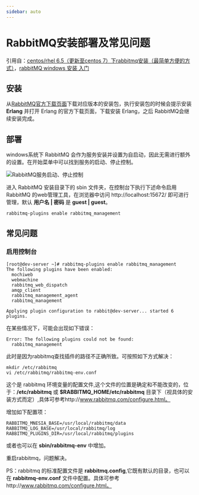 ```yaml
---
sidebar: auto
---
```

# RabbitMQ安装部署及常见问题

引用自：[centos/rhel 6.5（更新至centos 7）下rabbitmq安装（最简单方便的方式）](http://www.cnblogs.com/zhjh256/p/5922562.html)，[rabbitMQ windows 安装 入门](http://www.cnblogs.com/junrong624/p/4121656.html)

<!--more-->

## 安装

从[RabbitMQ官方下载页面](https://www.rabbitmq.com/download.html)下载对应版本的安装包，执行安装包的时候会提示安装 **Erlang** 并打开 Erlang 的官方下载页面，下载安装 Erlang，之后 RabbitMQ会继续安装完成。

## 部署

windows系统下 RabbitMQ 会作为服务安装并设置为自启动，因此无需进行额外的设置。在开始菜单中可以找到服务的启动、停止控制。

![RabbitMQ服务启动、停止控制](http://img.blog.csdn.net/20131227171128312?watermark/2/text/aHR0cDovL2Jsb2cuY3Nkbi5uZXQvQV9famF2YV9fX0E=/font/5a6L5L2T/fontsize/400/fill/I0JBQkFCMA==/dissolve/70/gravity/SouthEast)

进入 RabbitMQ 安装目录下的 sbin 文件夹，在控制台下执行下述命令启用 RabbitMQ 的web管理工具，在浏览器中访问 http://localhost:15672/ 即可进行管理，默认 **用户名 | 密码** 是 **guest | guest**。

```
rabbitmq-plugins enable rabbitmq_management
```

## 常见问题

### 启用控制台

```
[root@dev-server ~]# rabbitmq-plugins enable rabbitmq_management
The following plugins have been enabled:
  mochiweb
  webmachine
  rabbitmq_web_dispatch
  amqp_client
  rabbitmq_management_agent
  rabbitmq_management

Applying plugin configuration to rabbit@dev-server... started 6 plugins.
```

在某些情况下，可能会出现如下错误：

```
Error: The following plugins could not be found:
  rabbitmq_management
```

此时是因为rabbitmq查找插件的路径不正确所致。可按照如下方式解决：

```
mkdir /etc/rabbitmq
vi /etc/rabbitmq/rabbitmq-env.conf 
```

这个是 rabbitmq 环境变量的配置文件,这个文件的位置是确定和不能改变的，位于：**/etc/rabbitmq** 或 **$RABBITMQ_HOME/etc/rabbitmq** 目录下（视具体的安装方式而定）,具体可参考http://www.rabbitmq.com/configure.html。

增加如下配置项：
```
RABBITMQ_MNESIA_BASE=/usr/local/rabbitmq/data
RABBITMQ_LOG_BASE=/usr/local/rabbitmq/log
RABBITMQ_PLUGINS_DIR=/usr/local/rabbitmq/plugins
```
或者也可以在 **sbin/rabbitmq-env** 中增加。

重启rabbitmq，问题解决。

PS：rabbitmq 的标准配置文件是 **rabbitmq.config**,它既有默认的目录，也可以在 **rabbitmq-env.conf** 文件中配置。具体可参考http://www.rabbitmq.com/configure.html。